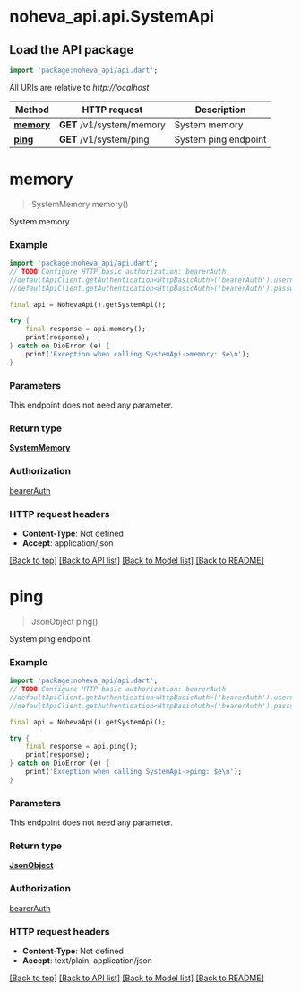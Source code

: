 # noheva_api.api.SystemApi

## Load the API package
```dart
import 'package:noheva_api/api.dart';
```

All URIs are relative to *http://localhost*

Method | HTTP request | Description
------------- | ------------- | -------------
[**memory**](SystemApi.md#memory) | **GET** /v1/system/memory | System memory
[**ping**](SystemApi.md#ping) | **GET** /v1/system/ping | System ping endpoint


# **memory**
> SystemMemory memory()

System memory

### Example
```dart
import 'package:noheva_api/api.dart';
// TODO Configure HTTP basic authorization: bearerAuth
//defaultApiClient.getAuthentication<HttpBasicAuth>('bearerAuth').username = 'YOUR_USERNAME'
//defaultApiClient.getAuthentication<HttpBasicAuth>('bearerAuth').password = 'YOUR_PASSWORD';

final api = NohevaApi().getSystemApi();

try {
    final response = api.memory();
    print(response);
} catch on DioError (e) {
    print('Exception when calling SystemApi->memory: $e\n');
}
```

### Parameters
This endpoint does not need any parameter.

### Return type

[**SystemMemory**](SystemMemory.md)

### Authorization

[bearerAuth](../README.md#bearerAuth)

### HTTP request headers

 - **Content-Type**: Not defined
 - **Accept**: application/json

[[Back to top]](#) [[Back to API list]](../README.md#documentation-for-api-endpoints) [[Back to Model list]](../README.md#documentation-for-models) [[Back to README]](../README.md)

# **ping**
> JsonObject ping()

System ping endpoint

### Example
```dart
import 'package:noheva_api/api.dart';
// TODO Configure HTTP basic authorization: bearerAuth
//defaultApiClient.getAuthentication<HttpBasicAuth>('bearerAuth').username = 'YOUR_USERNAME'
//defaultApiClient.getAuthentication<HttpBasicAuth>('bearerAuth').password = 'YOUR_PASSWORD';

final api = NohevaApi().getSystemApi();

try {
    final response = api.ping();
    print(response);
} catch on DioError (e) {
    print('Exception when calling SystemApi->ping: $e\n');
}
```

### Parameters
This endpoint does not need any parameter.

### Return type

[**JsonObject**](JsonObject.md)

### Authorization

[bearerAuth](../README.md#bearerAuth)

### HTTP request headers

 - **Content-Type**: Not defined
 - **Accept**: text/plain, application/json

[[Back to top]](#) [[Back to API list]](../README.md#documentation-for-api-endpoints) [[Back to Model list]](../README.md#documentation-for-models) [[Back to README]](../README.md)

